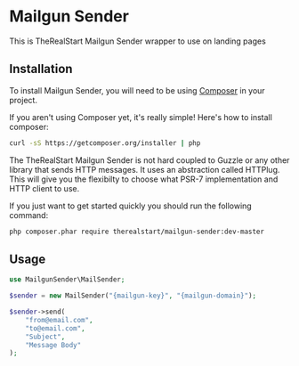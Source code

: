 # Mailgun Sender

This is TheRealStart Mailgun Sender wrapper to use on landing pages 

## Installation

To install Mailgun Sender, you will need to be using [Composer](http://getcomposer.org/) 
in your project. 

If you aren't using Composer yet, it's really simple! Here's how to install 
composer:

```bash
curl -sS https://getcomposer.org/installer | php
```

The TheRealStart Mailgun Sender is not hard coupled to Guzzle or any other library that sends HTTP messages. It uses an abstraction 
called HTTPlug. This will give you the flexibilty to choose what PSR-7 implementation and HTTP client to use. 

If you just want to get started quickly you should run the following command: 

```bash
php composer.phar require therealstart/mailgun-sender:dev-master

```

## Usage

```php
use MailgunSender\MailSender;

$sender = new MailSender("{mailgun-key}", "{mailgun-domain}");

$sender->send(
    "from@email.com",
    "to@email.com",
    "Subject",
    "Message Body"
);
```
